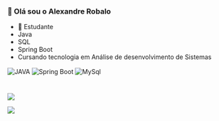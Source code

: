 ### 👋 Olá sou o Alexandre Robalo


- 🌱 Estudante 
- Java
- SQL
- Spring Boot
- Cursando tecnologia em  Análise de desenvolvimento  de Sistemas

  

 <div style="display: inline_block">
  <img align="center" alt="JAVA" src=https://img.shields.io/badge/Java-ED8B00?style=for-the-badge&logo=java&logoColor=white />
    <img align="center" alt="Spring Boot" src=https://img.shields.io/badge/Spring-6DB33F?style=for-the-badge&logo=spring&logoColor=white />
   <img align="center" alt="MySql" src=https://img.shields.io/badge/MySQL-005C84?style=for-the-badge&logo=mysql&logoColor=white />
 
   </div><br/>
  
  ###
  
  <a href = "mailto:xandirsilva64@gmail.com"><img src="https://img.shields.io/badge/-Gmail-%23333?style=for-the-badge&logo=gmail&logoColor=white" target="_blank"></a>

  <a href="https://wa.me/qr/ZCKS6TIOZEG4P1" target="_blank"><img src="https://img.shields.io/badge/WhatsApp-25D366?style=for-the-badge&logo=whatsapp&logoColor=white" target="_blank"></a> 
  

  

